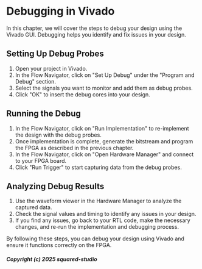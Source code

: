 # Debugging in Vivado

In this chapter, we will cover the steps to debug your design using the Vivado GUI. Debugging helps you identify and fix issues in your design.

## Setting Up Debug Probes

1. Open your project in Vivado.
2. In the Flow Navigator, click on "Set Up Debug" under the "Program and Debug" section.
3. Select the signals you want to monitor and add them as debug probes.
4. Click "OK" to insert the debug cores into your design.

## Running the Debug

1. In the Flow Navigator, click on "Run Implementation" to re-implement the design with the debug probes.
2. Once implementation is complete, generate the bitstream and program the FPGA as described in the previous chapter.
3. In the Flow Navigator, click on "Open Hardware Manager" and connect to your FPGA board.
4. Click "Run Trigger" to start capturing data from the debug probes.

## Analyzing Debug Results

1. Use the waveform viewer in the Hardware Manager to analyze the captured data.
2. Check the signal values and timing to identify any issues in your design.
3. If you find any issues, go back to your RTL code, make the necessary changes, and re-run the implementation and debugging process.

By following these steps, you can debug your design using Vivado and ensure it functions correctly on the FPGA.

##### Copyright (c) 2025 squared-studio

